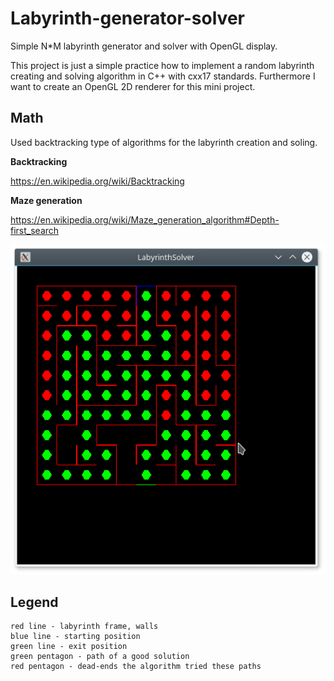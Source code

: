 # Labyrinth-generator-solver
Simple N*M labyrinth generator and solver with OpenGL display.

This project is just a simple practice how to implement a random labyrinth creating and solving algorithm in C++ with cxx17 standards. Furthermore I want to create an OpenGL 2D renderer for this mini project.

## Math
Used backtracking type of algorithms for the labyrinth creation and soling.

**Backtracking**

https://en.wikipedia.org/wiki/Backtracking

**Maze generation**

https://en.wikipedia.org/wiki/Maze_generation_algorithm#Depth-first_search

![alt text](https://raw.githubusercontent.com/janohhank/Labyrinth-generator-solver/master/doc/example.png)

## Legend
	red line - labyrinth frame, walls
	blue line - starting position
	green line - exit position
	green pentagon - path of a good solution
	red pentagon - dead-ends the algorithm tried these paths
